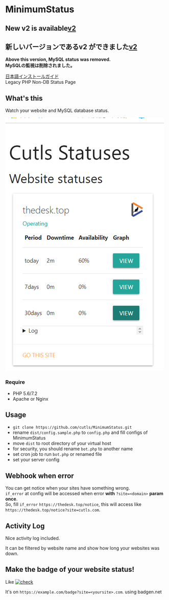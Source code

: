 # MinimumStatus

## New v2 is available[v2](https://github.com/cutls/MinimumStatus/tree/v2)
## 新しいバージョンであるv2 ができました[v2](https://github.com/cutls/MinimumStatus/tree/v2)

**Above this version, MySQL status was removed.**  
**MySQLの監視は削除されました。**

[日本語インストールガイド](INSTALL.ja.md)  
Legacy PHP Non-DB Status Page

## What's this

Watch your website and MySQL database status.  

![screenshot](https://raw.githubusercontent.com/cutls/MinimumStatus/master/minimal.png)  

### Require

* PHP 5.6/7.2
* Apache or Nginx

## Usage
  
* `git clone https://github.com/cutls/MinimumStatus.git`
* rename `dist/config.sample.php` to `config.php` and fill configs of MinimumStatus
* move `dist` to root directory of your virtual host
* for security, you should rename `bot.php` to another name
* set cron job to run `bot.php` or renamed file
* set your server config

## Webhook when error

You can get notice when your sites have something wrong.  
`if_error` at config will be accessed when error **with** `?site=<domain>` **param once**.  
So, fill `if_error` `https://thedesk.top/notice`, this will access like `https://thedesk.top/notice?site=cutls.com`.

## Activity Log

Nice activity log included.

It can be filtered by website name and show how long your websites was down.

## Make the badge of your website status!

Like [![check](https://status.cutls.com/badge/?site=thedesk.top)](https://status.cutls.com) 

It's on `https://example.com/badge?site=<yoursite>.com`. using badgen.net
